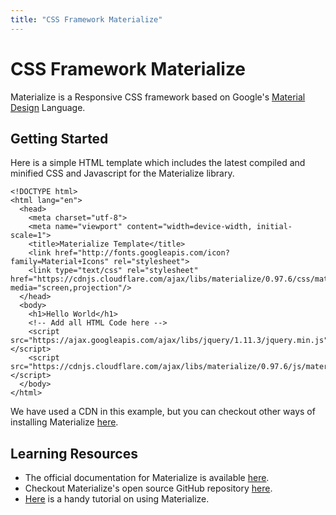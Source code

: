 ```yaml
---
title: "CSS Framework Materialize"
---
```


# CSS Framework Materialize

Materialize is a Responsive CSS framework based on Google's [Material Design](https://design.google.com/spec/) Language.

## Getting Started

Here is a simple HTML template which includes the latest compiled and minified CSS and Javascript for the Materialize library.

    <!DOCTYPE html>
    <html lang="en">
      <head>
        <meta charset="utf-8">
        <meta name="viewport" content="width=device-width, initial-scale=1">
        <title>Materialize Template</title>
        <link href="http://fonts.googleapis.com/icon?family=Material+Icons" rel="stylesheet">
        <link type="text/css" rel="stylesheet" href="https://cdnjs.cloudflare.com/ajax/libs/materialize/0.97.6/css/materialize.min.css" media="screen,projection"/>
      </head>
      <body>
        <h1>Hello World</h1>
        <!-- Add all HTML Code here -->
        <script src="https://ajax.googleapis.com/ajax/libs/jquery/1.11.3/jquery.min.js"></script>
        <script src="https://cdnjs.cloudflare.com/ajax/libs/materialize/0.97.6/js/materialize.min.js"></script>
      </body>
    </html>

We have used a CDN in this example, but you can checkout other ways of installing Materialize [here](http://materializecss.com/getting-started).

## Learning Resources

*   The official documentation for Materialize is available [here](https://materializecss.com/).
*   Checkout Materialize's open source GitHub repository [here](https://github.com/Dogfalo/materialize).
*   [Here](https://scotch.io/tutorials/make-material-design-websites-with-the-materialize-css-framework) is a handy tutorial on using Materialize.
